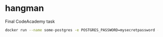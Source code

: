 # hangman
Final CodeAcademy task

``` bash
docker run --name some-postgres -e POSTGRES_PASSWORD=mysecretpassword -e POSTGRES_USER=yourusername -e POSTGRES_DB=yourdatabasename -p 5432:5432 -d postgres
```
